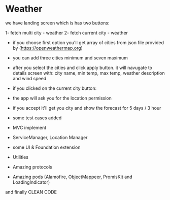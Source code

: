 # Weather

we have landing screen which is has two buttons:

1- fetch multi city  - weather
2- fetch current city - weather

- if you choose first option you'll get array of cities from json file provided by (https://openweathermap.org)
- you can add three cities minimum and seven maximum
- after you select the cities and click apply button. it will navugate to details screen with:
   city name, min temp, max temp, weather description and wind speed

- if you clicked on the current city button:
- the app will ask you for the location permission
- if you accept it'll get you city and show the forecast for 5 days / 3 hour 

- some test cases added
- MVC implement
- ServiceManager, Location Manager
- some UI & Foundation extension
- Utilities
- Amazing protocols
- Amazing pods (Alamofire, ObjectMappeer, PromisKit and LoadingIndicator)

and finally CLEAN CODE



